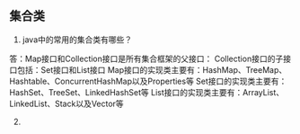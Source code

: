 ## 集合类

1. java中的常用的集合类有哪些？

答：Map接口和Collection接口是所有集合框架的父接口：
Collection接口的子接口包括：Set接口和List接口
Map接口的实现类主要有：HashMap、TreeMap、Hashtable、ConcurrentHashMap以及Properties等
Set接口的实现类主要有：HashSet、TreeSet、LinkedHashSet等
List接口的实现类主要有：ArrayList、LinkedList、Stack以及Vector等

2.  